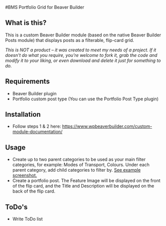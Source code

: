 #BMS Portfolio Grid for Beaver Builder

## What is this?

This is a custom Beaver Builder module (based on the native Beaver Builder Posts module) that displays posts as a filterable, flip-card grid.

*This is NOT a product – it was created to meet my needs of a project. If it doesn't do what you require, you're welcome to fork it, grab the code and modify it to your liking, or even download and delete it just for something to do.*

## Requirements
 - Beaver Builder plugin
 - Portfolio custom post type (You can use the Portfolio Post Type plugin)

## Installation
- Follow steps 1 & 2 here: https://www.wpbeaverbuilder.com/custom-module-documentation/

## Usage
- Create up to two parent categories to be used as your main filter categories, for example: Modes of Transport, Colours. Under each parent category, add child categories to filter by. [See example screenshot.](https://cldup.com/eIm6F6lFEw.png)
- Create a portfolio post. The Feature Image will be displayed on the front of the flip card, and the Title and Description will be displayed on the back of the flip card.

## ToDo's
- Write ToDo list
